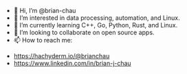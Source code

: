 - 👋 Hi, I’m @brian-chau
- 👀 I’m interested in data processing, automation, and Linux.
- 🌱 I’m currently learning C++, Go, Python, Rust, and Linux.
- 💞️ I’m looking to collaborate on open source apps.
- 📫 How to reach me:

* https://hachyderm.io/@brianchau
* https://www.linkedin.com/in/brian-j-chau


<!---
brian-chau/brian-chau is a ✨ special ✨ repository because its `README.md` (this file) appears on your GitHub profile.
You can click the Preview link to take a look at your changes.
--->
